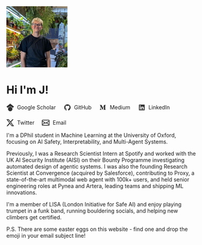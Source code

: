 <div class="about-header">
  <img src="assets/profile.jpg" alt="Portrait of J Rosser" class="about-avatar" width="160" height="160" loading="lazy" />
  <div class="about-header-content">
    <h1 class="title">Hi I'm J!</h1>
    <div class="about-socials" style="display:flex;gap:1.25rem;align-items:center;flex-wrap:wrap;margin-top:0.5rem;">
  <a href="https://scholar.google.com/citations?user=OVXyJ5MAAAAJ&hl=en" target="_blank" rel="noopener" style="display:inline-flex;align-items:center;gap:0.5rem;text-decoration:none;color:var(--color-accent-2);">
    <svg viewBox="0 0 24 24" role="img" aria-hidden="true" style="width:20px;height:20px;opacity:0.9;" xmlns="http://www.w3.org/2000/svg" fill="currentColor">
      <path d="M12 24a7 7 0 1 1 0-14 7 7 0 0 1 0 14zm0-24L0 9.5l4.838 3.94A8 8 0 0 1 12 9a8 8 0 0 1 7.162 4.44L24 9.5z"/>
    </svg>
    <span>Google Scholar</span>
  </a>
  <a href="https://github.com/jrosseruk" target="_blank" rel="noopener" style="display:inline-flex;align-items:center;gap:0.5rem;text-decoration:none;color:var(--color-accent-2);">
    <svg stroke="currentColor" fill="currentColor" stroke-width="0" viewBox="0 0 24 24" aria-hidden="true" style="width:20px;height:20px;opacity:0.9;" xmlns="http://www.w3.org/2000/svg"><path fill-rule="evenodd" clip-rule="evenodd" d="M12.026 2c-5.509 0-9.974 4.465-9.974 9.974 0 4.406 2.857 8.145 6.821 9.465.499.09.679-.217.679-.481 0-.237-.008-.865-.011-1.696-2.775.602-3.361-1.338-3.361-1.338-.452-1.152-1.107-1.459-1.107-1.459-.905-.619.069-.605.069-.605 1.002.07 1.527 1.028 1.527 1.028.89 1.524 2.336 1.084 2.902.829.091-.645.351-1.085.635-1.334-2.214-.251-4.542-1.107-4.542-4.93 0-1.087.389-1.979 1.024-2.675-.101-.253-.446-1.268.099-2.64 0 0 .837-.269 2.742 1.021a9.582 9.582 0 0 1 2.496-.336 9.554 9.554 0 0 1 2.496.336c1.906-1.291 2.742-1.021 2.742-1.021.545 1.372.203 2.387.099 2.64.64.696 1.024 1.587 1.024 2.675 0 3.833-2.33 4.675-4.552 4.922.355.308.675.916.675 1.846 0 1.334-.012 2.41-.012 2.737 0 .267.178.577.687.479C19.146 20.115 22 16.379 22 11.974 22 6.465 17.535 2 12.026 2z"></path></svg>
    <span>GitHub</span>
  </a>
  <a href="https://medium.com/@jrosseruk" target="_blank" rel="noopener" style="display:inline-flex;align-items:center;gap:0.5rem;text-decoration:none;color:var(--color-accent-2);">
    <svg stroke="currentColor" fill="currentColor" stroke-width="0" viewBox="0 0 24 24" aria-hidden="true" style="width:20px;height:20px;opacity:0.9;" xmlns="http://www.w3.org/2000/svg"><path d="M4.285 7.269a.733.733 0 0 0-.24-.619l-1.77-2.133v-.32h5.498l4.25 9.32 3.736-9.32H21v.319l-1.515 1.451a.45.45 0 0 0-.168.425v10.666a.448.448 0 0 0 .168.425l1.479 1.451v.319h-7.436v-.319l1.529-1.487c.152-.15.152-.195.152-.424V8.401L10.95 19.218h-.575L5.417 8.401v7.249c-.041.305.06.612.275.833L7.684 18.9v.319H2.036V18.9l1.992-2.417a.971.971 0 0 0 .257-.833V7.269z"></path></svg>
    <span>Medium</span>
  </a>
  <a href="https://www.linkedin.com/in/j-rosser/" target="_blank" rel="noopener" style="display:inline-flex;align-items:center;gap:0.5rem;text-decoration:none;color:var(--color-accent-2);">
    <svg stroke="currentColor" fill="currentColor" stroke-width="0" viewBox="0 0 24 24" aria-hidden="true" style="width:20px;height:20px;opacity:0.9;" xmlns="http://www.w3.org/2000/svg"><path d="M20 3H4a1 1 0 0 0-1 1v16a1 1 0 0 0 1 1h16a1 1 0 0 0 1-1V4a1 1 0 0 0-1-1zM8.339 18.337H5.667v-8.59h2.672v8.59zM7.003 8.574a1.548 1.548 0 1 1 0-3.096 1.548 1.548 0 0 1 0 3.096zm11.335 9.763h-2.669V14.16c0-.996-.018-2.277-1.388-2.277-1.39 0-1.601 1.086-1.601 2.207v4.248h-2.667v-8.59h2.56v1.174h.037c.355-.675 1.227-1.387 2.524-1.387 2.704 0 3.203 1.778 3.203 4.092v4.71z"></path></svg>
    <span>LinkedIn</span>
  </a>
  
  <a href="https://x.com/jrosseruk" target="_blank" rel="noopener" style="display:inline-flex;align-items:center;gap:0.5rem;text-decoration:none;color:var(--color-accent-2);">
    <svg xmlns="http://www.w3.org/2000/svg" fill="currentColor" class="bi bi-twitter-x" viewBox="0 0 16 16" id="Twitter-X--Streamline-Bootstrap" style="width:20px;height:20px;opacity:0.9;"><path d="M12.6 0.75h2.454l-5.36 6.142L16 15.25h-4.937l-3.867 -5.07 -4.425 5.07H0.316l5.733 -6.57L0 0.75h5.063l3.495 4.633L12.601 0.75Zm-0.86 13.028h1.36L4.323 2.145H2.865z" stroke-width="1"></path></svg>
  <span>Twitter</span>
  </a>
  <a href="mailto:jrosseruk@gmail.com" style="display:inline-flex;align-items:center;gap:0.5rem;text-decoration:none;color:var(--color-accent-2);">
    <svg xmlns="http://www.w3.org/2000/svg" width="16" height="16" fill="currentColor" class="bi bi-envelope" viewBox="0 0 16 16" style="width:20px;height:20px;opacity:0.9;"> <path d="M0 4a2 2 0 0 1 2-2h12a2 2 0 0 1 2 2v8a2 2 0 0 1-2 2H2a2 2 0 0 1-2-2zm2-1a1 1 0 0 0-1 1v.217l7 4.2 7-4.2V4a1 1 0 0 0-1-1zm13 2.383-4.708 2.825L15 11.105zm-.034 6.876-5.64-3.471L8 9.583l-1.326-.795-5.64 3.47A1 1 0 0 0 2 13h12a1 1 0 0 0 .966-.741M1 11.105l4.708-2.897L1 5.383z" stroke="currentColor" stroke-width="0.5"/></svg>
  <span>Email</span>
  </a>
    </div>
  </div>
</div>



I'm a DPhil student in Machine Learning at the University of Oxford, focusing on AI Safety, Interpretability, and Multi-Agent Systems.

Previously, I was a Research Scientist Intern at Spotify and worked with the UK AI Security Institute (AISI) on their Bounty Programme investigating automated design of agentic systems. I was also the founding Research Scientist at Convergence (acquired by Salesforce), contributing to Proxy, a state-of-the-art multimodal web agent with 100k+ users, and held senior engineering roles at Pynea and Artera, leading teams and shipping ML innovations.

I'm a member of LISA (London Initiative for Safe AI) and enjoy playing trumpet in a funk band, running bouldering socials, and helping new climbers get certified.

P.S. There are some easter eggs on this website - find one and drop the emoji in your email subject line!